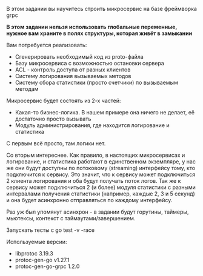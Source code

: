В этом задании вы научитесь строить микросервис на базе фреймворка grpc

**В этом задании нельзя использовать глобальные переменные, нужное вам храните в полях структуры, которая живёт в замыкании**

Вам потребуется реализовать:

* Сгенерировать необходимый код из proto-файла
* Базу микросервиса с возможностью остановки сервера
* ACL - контроль доступа от разных клиентов
* Систему логирования вызываемых методов
* Систему сбора статистики (просто счетчики) по вызываемым методам

Микросервис будет состоять из 2-х частей:
* Какая-то бизнес-логика. В нашем примере она ничего не делает, её достаточно просто вызывать
* Модуль администрирования, где находится логирование и статистика

С первым всё просто, там логики нет.

Со вторым интереснее. Как правило, в настоящих микросервисах и логирование, и статистика работают в единственном экземпляре, 
у нас же они будут доступны по потоковому (streaming) интерфейсу тому, кто подключится к сервису. 
Это значит, что к сервису может подключиться 2 клиента логирования и оба будут получать поток логов. 
Так же к сервису может подключиться 2 (и более) модуля статистики с разными интервалами получения статистики (например, каждые 2, 3 и 5 секунд)
и она будет асинхронно отправляться по каждому интерфейсу.

Раз уж был упомянут асинхрон - в задании будут горутины, таймеры, мьютексы, контекст с таймаутами/завершением.

Запускать тесты с go test -v -race

Используемые версии:
* libprotoc 3.19.3
* protoc-gen-go v1.27.1
* protoc-gen-go-grpc 1.2.0

